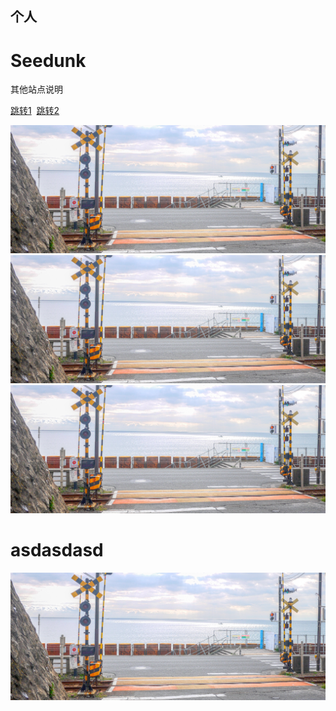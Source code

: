 
<!--$layout: home-->
<!--$lang: zh_CN--> 
<!--$en_US: /English/README.html-->
<!--#Hero-->
 ## 个人
 # Seedunk
  其他站点说明
  
  [跳转1](#)&nbsp;&nbsp;[跳转2](?theme=alt)

  ![右图](bg.jpg)![右图](bg.jpg)
  ![右图](bg.jpg?hero=right)
<!--Hero #-->


# asdasdasd
  ![](bg.jpg)

  